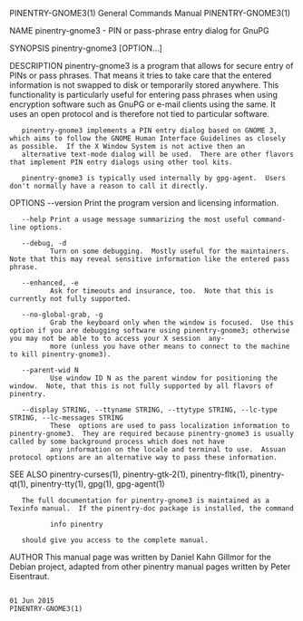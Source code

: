 PINENTRY-GNOME3(1)                                                                      General Commands Manual                                                                     PINENTRY-GNOME3(1)

NAME
       pinentry-gnome3 - PIN or pass-phrase entry dialog for GnuPG

SYNOPSIS
       pinentry-gnome3 [OPTION...]

DESCRIPTION
       pinentry-gnome3  is a program that allows for secure entry of PINs or pass phrases.  That means it tries to take care that the entered information is not swapped to disk or temporarily stored
       anywhere.  This functionality is particularly useful for entering pass phrases when using encryption software such as GnuPG or e-mail clients using the same.  It uses an open protocol and  is
       therefore not tied to particular software.

       pinentry-gnome3 implements a PIN entry dialog based on GNOME 3, which aims to follow the GNOME Human Interface Guidelines as closely as possible.  If the X Window System is not active then an
       alternative text-mode dialog will be used.  There are other flavors that implement PIN entry dialogs using other tool kits.

       pinentry-gnome3 is typically used internally by gpg-agent.  Users don't normally have a reason to call it directly.

OPTIONS
       --version
              Print the program version and licensing information.

       --help Print a usage message summarizing the most useful command-line options.

       --debug, -d
              Turn on some debugging.  Mostly useful for the maintainers.  Note that this may reveal sensitive information like the entered pass phrase.

       --enhanced, -e
              Ask for timeouts and insurance, too.  Note that this is currently not fully supported.

       --no-global-grab, -g
              Grab the keyboard only when the window is focused.  Use this option if you are debugging software using pinentry-gnome3; otherwise you may not be able to to access your X session  any‐
              more (unless you have other means to connect to the machine to kill pinentry-gnome3).

       --parent-wid N
              Use window ID N as the parent window for positioning the window.  Note, that this is not fully supported by all flavors of pinentry.

       --display STRING, --ttyname STRING, --ttytype STRING, --lc-type STRING, --lc-messages STRING
              These  options are used to pass localization information to pinentry-gnome3.  They are required because pinentry-gnome3 is usually called by some background process which does not have
              any information on the locale and terminal to use.  Assuan protocol options are an alternative way to pass these information.

SEE ALSO
       pinentry-curses(1), pinentry-gtk-2(1), pinentry-fltk(1), pinentry-qt(1), pinentry-tty(1), gpg(1), gpg-agent(1)

       The full documentation for pinentry-gnome3 is maintained as a Texinfo manual.  If the pinentry-doc package is installed, the command

              info pinentry

       should give you access to the complete manual.

AUTHOR
       This manual page was written by Daniel Kahn Gillmor for the Debian project, adapted from other pinentry manual pages written by Peter Eisentraut.

                                                                                              01 Jun 2015                                                                           PINENTRY-GNOME3(1)
